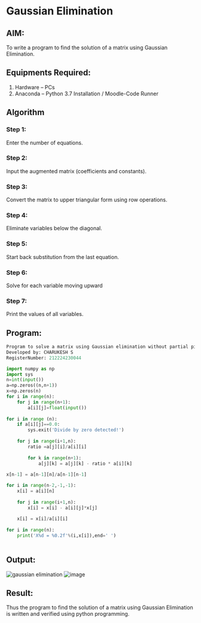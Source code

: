 # Gaussian Elimination

## AIM:
To write a program to find the solution of a matrix using Gaussian Elimination.

## Equipments Required:
1. Hardware – PCs
2. Anaconda – Python 3.7 Installation / Moodle-Code Runner

## Algorithm
### Step 1: 
Enter the number of equations.
### Step 2:
Input the augmented matrix (coefficients and constants).
### Step 3: 
Convert the matrix to upper triangular form using row operations.
### Step 4: 
Eliminate variables below the diagonal.
### Step 5: 
Start back substitution from the last equation.
### Step 6:
Solve for each variable moving upward
### Step 7: 
Print the values of all variables.
## Program:
```python
Program to solve a matrix using Gaussian elimination without partial pivoting.
Developed by: CHARUKESH S
RegisterNumber: 212224230044

import numpy as np
import sys
n=int(input())
a=np.zeros((n,n+1))
x=np.zeros(n)
for i in range(n):
    for j in range(n+1):
        a[i][j]=float(input())
        
for i in range (n):
    if a[i][j]==0.0:
        sys.exit('Divide by zero detected!')
        
    for j in range(i+1,n):
        ratio =a[j][i]/a[i][i]
        
        for k in range(n+1):
            a[j][k] = a[j][k] - ratio * a[i][k]
            
x[n-1] = a[n-1][n]/a[n-1][n-1]

for i in range(n-2,-1,-1):
    x[i] = a[i][n]
    
    for j in range(i+1,n):
        x[i] = x[i] - a[i][j]*x[j]
    
    x[i] = x[i]/a[i][i]
    
for i in range(n):
    print('X%d = %0.2f'%(i,x[i]),end=' ')
    
```

## Output:
![gaussian elimination]()
![image](https://github.com/user-attachments/assets/2adfea22-ab3c-4412-8df3-2b446afeb00c)


## Result:
Thus the program to find the solution of a matrix using Gaussian Elimination is written and verified using python programming.

